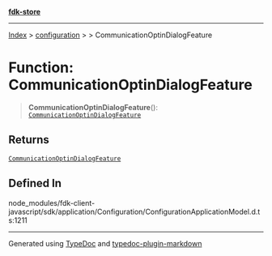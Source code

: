 [**fdk-store**](../../../README.md)
***

[Index](../../../API.md) > [configuration](../../README.md) > [<internal>](../README.md) > CommunicationOptinDialogFeature

# Function: CommunicationOptinDialogFeature

> **CommunicationOptinDialogFeature**(): [`CommunicationOptinDialogFeature`](../type-aliases/type-alias.CommunicationOptinDialogFeature.md)

## Returns

[`CommunicationOptinDialogFeature`](../type-aliases/type-alias.CommunicationOptinDialogFeature.md)

## Defined In

node\_modules/fdk-client-javascript/sdk/application/Configuration/ConfigurationApplicationModel.d.ts:1211

***
Generated using [TypeDoc](https://typedoc.org/) and [typedoc-plugin-markdown](https://www.npmjs.com/package/typedoc-plugin-markdown)
